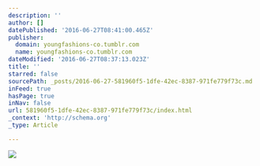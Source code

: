 ```yaml
---
description: ''
author: []
datePublished: '2016-06-27T08:41:00.465Z'
publisher:
  domain: youngfashions-co.tumblr.com
  name: youngfashions-co.tumblr.com
dateModified: '2016-06-27T08:37:13.023Z'
title: ''
starred: false
sourcePath: _posts/2016-06-27-581960f5-1dfe-42ec-8387-971fe779f73c.md
inFeed: true
hasPage: true
inNav: false
url: 581960f5-1dfe-42ec-8387-971fe779f73c/index.html
_context: 'http://schema.org'
_type: Article

---
```

![](https://65.media.tumblr.com/25729285568a988fbb5885926b5f527b/tumblr_n6q13uZXHr1swmrupo1_500.jpg)